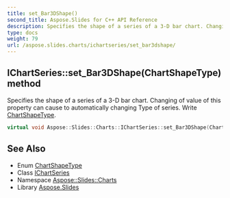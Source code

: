 ```yaml
---
title: set_Bar3DShape()
second_title: Aspose.Slides for C++ API Reference
description: Specifies the shape of a series of a 3-D bar chart. Changing of value of this property can cause to automatically changing Type of series. Write ChartShapeType.
type: docs
weight: 79
url: /aspose.slides.charts/ichartseries/set_bar3dshape/
---
```

## IChartSeries::set_Bar3DShape(ChartShapeType) method


Specifies the shape of a series of a 3-D bar chart. Changing of value of this property can cause to automatically changing Type of series. Write [ChartShapeType](../../chartshapetype/).

```cpp
virtual void Aspose::Slides::Charts::IChartSeries::set_Bar3DShape(ChartShapeType value)=0
```

## See Also

* Enum [ChartShapeType](../../chartshapetype/)
* Class [IChartSeries](../)
* Namespace [Aspose::Slides::Charts](../../)
* Library [Aspose.Slides](../../../)